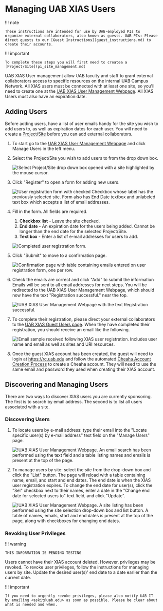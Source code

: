 # Managing UAB XIAS Users

<!-- markdownlint-disable MD046 -->
!!! note

    These instructions are intended for use by UAB-employed PIs to organize external collaborators, also known as guests. UAB PIs: Please direct guests to our [Guest Instructions](guest_instructions.md) to create their accounts.
<!-- markdownlint-enable MD046 -->

<!-- markdownlint-disable MD046 -->
!!! important

    To complete these steps you will first need to createa a [Project/Site](pi_site_management.md)
<!-- markdownlint-enable MD046 -->

UAB XIAS User management allow UAB faculty and staff to grant external collaborators access to specific resources on the internal UAB Campus Network. All XIAS users must be connected with at least one site, so you'll need to create one at the [UAB XIAS User Management Webpage](https://idm.uab.edu/cgi-cas/xrmi/sites). All XIAS Users must also have an expiration date.

## Adding Users

Before adding users, have a list of user emails handy for the site you wish to add users to, as well as expiration dates for each user. You will need to create a [Project/Site](pi_site_management.md) before you can add external collaborators.

1. To start go to the [UAB XIAS User Management Webpage](https://idm.uab.edu/cgi-cas/xrmi/sites) and click Manage Users in the left menu.

1. Select the Project/Site you wish to add users to from the drop down box.

    ![!Select Project/Site drop down box opened with a site highlighted by the mouse cursor.](./images/xias_users_add_001.png)

1. Click "Register" to open a form for adding new users.

    ![!User registration form with checked Checkbox whose label has the previously selected site. Form also has End Date textbox and unlabeled text box which accepts a list of email addresses.](./images/xias_users_add_002.png)

1. Fill in the form. All fields are required.

    1. **Checkbox list** - Leave the site checked.
    1. **End date** - An expiration date for the users being added. Cannot be longer than the end date for the selected Project/Site.
    1. **Text box** - Enter a list of e-mail addresses for users to add.

    ![!Completed user registration form.](./images/xias_users_add_003.png)

1. Click "Submit" to move to a confirmation page.

    ![!Confirmation page with table containing emails entered on user registration form, one per row.](./images/xias_users_add_004.png)

1. Check the emails are correct and click "Add" to submit the information Emails will be sent to all email addresses for next steps. You will be redirected to the UAB XIAS User Management Webpage, which should now have the text "Registration successful." near the top.

    ![!UAB XIAS User Management Webpage with the text Registration successful.](./images/xias_users_add_005.png)

1. To complete their registration, please direct your external collaborators to the [UAB XIAS Guest Users page](https://idm.uab.edu/xias/top). When they have completed their registration, you should receive an email like the following.

    ![!Email sample received following XIAS user registration. Includes user name and email as well as sites and URI resources.](./images/xias_users_add_006.png)

1. Once the guest XIAS account has been created, the guest will need to login at <https://rc.uab.edu> and follow the automated [Cheaha Account Creation Process](../cheaha_account.md#creating-a-new-account) to create a Cheaha account. They will need to use the same email and password they used when creating their XIAS account.

## Discovering and Managing Users

There are two ways to discover XIAS users you are currently sponsoring.
The first is to search by email address. The second is to list all users
associated with a site.

### Discovering Users

1. To locate users by e-mail address: type their email into the "Locate specific user(s) by e-mail address" text field on the "Manage Users" page.

    ![!UAB XIAS User Management Webpage. An email search has been performed using the text field and a table listing names and emails is present at the top of the page.](./images/xias_users_list_000.png)

1. To manage users by site: select the site from the drop-down box and click the "List" button. The page will reload with a table containing name, email, and start and end dates. The end date is when the XIAS user registration expires. To change the end date for user(s), click the "Sel" checkbox next to their names, enter a date in the "Change end date for selected users to" text field, and click "Update".

    ![!UAB XIAS User Management Webpage. A site listing has been performed using the site selection drop-down box and list button. A table of names, emails, start and end dates is present at the top of the page, along with checkboxes for changing end dates.](./images/xias_users_list_001.png)

### Revoking User Privileges

<!-- markdownlint-disable MD046 -->
!!! warning

    THIS INFORMATION IS PENDING TESTING
<!-- markdownlint-enable MD046 -->

Users cannot have their XIAS account deleted. However, privileges may be revoked. To revoke user privileges, follow the instructions for managing users by site. Update the desired user(s)' end date to a date earlier than the current date.

<!-- markdownlint-disable MD046 -->
!!! important

    If you need to urgently revoke privileges, please also notify UAB IT by emailing <askit@uab.edu> as soon as possible. Please be clear about what is needed and when.
<!-- markdownlint-enable MD046 -->
